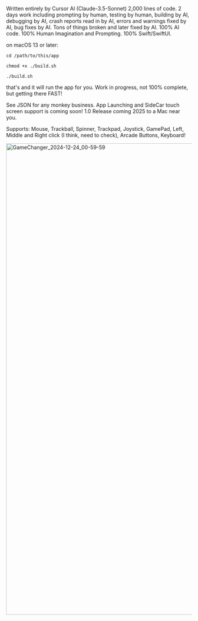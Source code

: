 Written entirely by Cursor AI (Claude-3.5-Sonnet)
2,000 lines of code.
2 days work including prompting by human, testing by human, building by AI, debugging by AI, crash reports read in by AI, errors and warnings fixed by AI, bug fixes by AI. Tons of things broken and later fixed by AI. 100% AI code. 100% Human Imagination and Prompting. 100% Swift/SwiftUI.

on macOS 13 or later:

`cd /path/to/this/app`

`chmod +x ./build.sh`

`./build.sh`

that's and it will run the app for you. Work in progress, not 100% complete, but getting there FAST!

See JSON for any monkey business. App Launching and SideCar touch screen support is coming soon! 1.0 Release coming 2025 to a Mac near you.

Supports: Mouse, Trackball, Spinner, Trackpad, Joystick, GamePad, Left, Middle and Right click (I think, need to check), Arcade Buttons, Keyboard!


<img width="1280" alt="GameChanger_2024-12-24_00-59-59" src="https://github.com/user-attachments/assets/81ed8309-c340-4e1a-9b92-5f759db21af2" />

